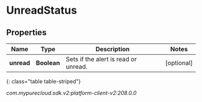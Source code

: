 # UnreadStatus


## Properties

| Name | Type | Description | Notes |
| ------------ | ------------- | ------------- | ------------- |
| **unread** | **Boolean** | Sets if the alert is read or unread. |  [optional] |
{: class="table table-striped"}




_com.mypurecloud.sdk.v2:platform-client-v2:208.0.0_
